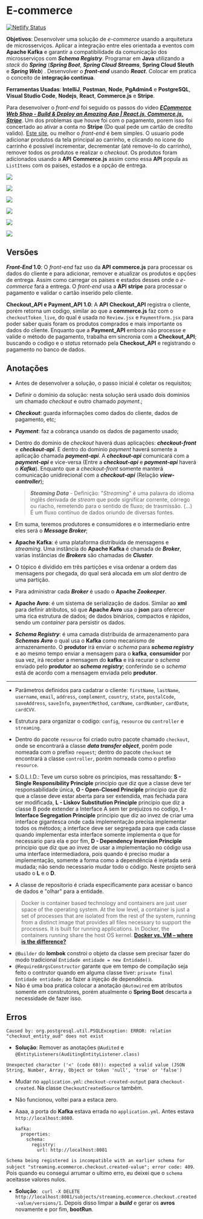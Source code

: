 # E-commerce

[![Netlify Status](https://api.netlify.com/api/v1/badges/655c89ad-40d4-4860-baec-c7550babce32/deploy-status)](https://app.netlify.com/sites/molo-laben/deploys)

**Objetivos**: Desenvolver uma solução de *e-commerce* usando a arquitetura de microsserviços. Aplicar a integração entre eles orientada a eventos com **Apache Kafka** e garantir a compatibilidade da comunicação dos microsserviços com ***Schema Registry***. Programar em **Java** utilizando a *stack* do ***Spring*** (***Spring Boot***, ***Spring Cloud Streams***, **Spring Cloud Sleuth** e ***Spring Web***) . Desenvolver o ***front-end*** usando ***React***. Colocar em pratica o conceito de **integração continua**.

**Ferramentas Usadas**: **IntelliJ**, **Postman**, **Node**, **PgAdmin4** e **PostgreSQL**, **Visual Studio Code**, **Nodejs**, **React**, **Commerce.js** e **Stripe**.

Para desenvolver o *front-end* foi seguido os passos do video [***ECommerce Web Shop - Build & Deploy an Amazing App | React.js, Commerce.js, Stripe***](https://www.youtube.com/watch?v=377AQ0y6LPA&t=8483s). Um dos problemas que houve foi com o pagamento, porem isso foi concertado ao ativar a conta no **Stripe** (Do qual pede um cartão de credito valido). [Este site](https://molo-laben.netlify.app/), ou melhor o *front-end* é bem simples. O usuario pode adicionar produtos da tela principal ao carrinho, e clicando no icone do carrinho é possivel incrementar, decrementar (até remove-lo do carrinho), remover todos os produtos e realizar o *checkout*. Os produtos foram adicionados usando a **API** **Commerce.js** assim como essa **API**  popula as `ListItems` com os paises, estados e a opção de entrega.   



![](/screenshots/index.png)

![](/screenshots/index-cart.png)

![](/screenshots/cart.png)

![](/screenshots/Checkout-fields.png)

![](/screenshots/payment.png)

![](/screenshots/Checkout.png)

## Versões

***Front-End* 1.0**: O *front-end* faz uso da **API** **commerce.js** para processar os dados do cliente e para adicionar, remover e atualizar os produtos e opções de entrega. Assim como carregar os paises e estados desses onde o *e-commerce* fará a entrega. O *front-end* usa a **API** **stripe** para processar o pagamento e validar o cartão inserido pelo cliente.

**Checkout_API e Payment_API 1.0**: A **API** **Checkout_API** registra o cliente, porém retorna um codigo, similar ao que a **commerce.js** faz com o `checkoutToken_live`, do qual é usada no `Review.jsx` e `PaymentForm.jsx` para poder saber quais foram os produtos comprados e mais importante os dados do cliente. Enquanto que a **Payment_API** embora não processe e valide o método de pagamento, trabalha em sincronia com a **Checkout_API**; buscando o codigo e o *status* retornado pela **Checkout_API** e registrando o pagamento no banco de dados.

## Anotações

- Antes de desenvolver a solução, o passo inicial é coletar os requisitos;

- Definir o domínio da solução: nesta solução será usado dois dominios um chamado *checkout* e outro chamado *payment*.;

- ***Checkout***: guarda informações como dados do cliente, dados de pagamento, etc;

- ***Payment***: faz a cobrança usando os dados de pagamento usado;

- Dentro do dominio de *checkout* haverá duas aplicações: ***checkout-front*** e ***checkout-api***. E dentro do dominio *payment* haverá somente a aplicação chamada ***payment-api***. A ***checkout-api*** comunicará com a ***payment-api*** e vice-versa (Entre a ***checkout-api*** e  ***payment-api*** haverá o ***Kafka***). Enquanto que a *checkout-front* somente manterá comunicação unidirecional com a ***checkout-api***  (Relação ***view-controller***);

  > ***Steaming Data*** - Definição: "*Streaming*" é uma palavra do idioma inglês derivada de *stream* que pode significar corrente, córrego ou riacho, remetendo para o sentido de fluxo; de trasmissão. (...) É um fluxo contínuo de dados oriundo de diversas fontes.

- Em suma, teremos produtores e consumidores e o intermediario entre eles será o ***Message Broker***;

- **Apache Kafka**: é uma plataforma distribuida de mensagens e *streaming*. Uma instância do **Apache Kafka** é chamada de ***Broker***, varias instâncias de ***Brokers*** são chamadas de ***Cluster***.

- O tópico é dividido em três partições e visa ordenar a ordem das mensagens por chegada, do qual será alocada em um *slot* dentro de uma partição.

- Para administrar cada ***Broker*** é usado o **Apache *Zookeeper***. 

- **Apache Avro**: é um sistema de serialização de dados. Similar ao **xml** para definir atributos, só que **Apache Avro** usa o **json** para oferecer uma rica estrutura de dados; de dados binários, compactos e rápidos, sendo um *container* para persistir os dados. 

- ***Schema Registry***: é uma camada distribuída de armazenamento para ***Schemas Avro*** o qual usa o **Kafka** como mecanismo de armazenamento. O **produtor** irá enviar o *schema* para ***schema registry*** e ao mesmo tempo enviar a mensagem para o **kafka**, **consumidor** por sua vez, irá receber a mensagem do **kafka** e irá recurar o *schema* enviado pelo **produtor** ao ***schema registry***; conferindo se o *schema* está de acordo com a mensagem enviada pelo **produtor**.


---

- Parâmetros definidos para cadatrar o cliente: `firstName`, `lastName`, `username`, `email`, `address`, `complement`, `country`, `state`, `postalCode`, `saveAddress`, `saveInfo`, `paymentMethod`, `cardName`, `cardNumber`, `cardDate`, `cardCVV`. 

- Estrutura para organizar o codigo: `config`, `resource` ou `controller` e `streaming`.
- Dentro do pacote `resource` foi criado outro pacote chamado `checkout`, onde se encontrará a classe ***data transfer object***, porém pode nomeada com o prefixo `request`; dentro do pacote `checkout` se encontrará a classe `controller`, porém nomeada como o prefixo `resource`. 

- S.O.L.I.D.: Teve um curso sobre os principios, mas ressaltando: **S - Single Responsibility Principle** principio que diz que a classe deve ter responsabilidade única, **O - Open-Closed Principle** principio que diz que a classe deve estar aberta para ser extendida, mas fechada para ser modificada, **L - Liskov Substitution Principle** principio que diz a classe B pode extender a Interface A sem ter prejuizos no codigo, **I - Interface Segregation Principle** principio que diz ao invez de criar uma interface gigantesca onde cada implementação precisa implementar todos os métodos; a interface deve ser segregada para que cada classe quando implementar esta interface somente implementa o que for necessario para ela e por fim, **D - Dependency Inversion Principle** principio que diz que ao invez de usar a implementação no código usa uma interface intermediadora, pois quando é preciso mudar a implementação, somente a forma como a dependência é injetada será mudada; não sendo necessario mudar todo o código. Neste projeto será usado o **L** e o **D**. 
- A classe de repositorio é criada especificamente para acessar o banco de dados e "olhar" para a entidade.

> Docker is container based technology and containers are just user space  of the operating system. At the low level, a container is just a set of  processes that are isolated from the rest of the system, running from a  distinct image that provides all files necessary to support the  processes. It is built for running applications. In Docker, the  containers running share the host OS kernel. [**Docker vs. VM – where is the difference?**](https://devopscon.io/blog/docker/docker-vs-virtual-machine-where-are-the-differences/)

- `@Builder` do **lombok** constroi o objeto da classe sem precisar fazer do modo tradicional `Entidade entidade = new Entidade()`. 
- `@RequiredArgsConstructor` garante que em tempo de compilação seja feito o contrutor quando em alguma classe tiver: `private final Entidade entidade;` ao fazer a injeção de dependência.
- Não é uma boa pratica colocar a anotação `@Autowired` em atributos somente em construtores, porém atualmente o **Spring Boot** descarta a necessidade de fazer isso. 

## Erros

`Caused by: org.postgresql.util.PSQLException: ERROR: relation "checkout_entity_aud" does not exist`

- **Solução**: Remover as anotações `@Audited` e `@EntityListeners(AuditingEntityListener.class)`

`Unexpected character ('<' (code 60)): expected a valid value (JSON String, Number, Array, Object or token 'null', 'true' or 'false')`

- Mudar no `application.yml`: `checkout-created-output` para `checkout-created`. Na classe `CheckoutCreatedSource` também.

- Não funcionou, voltei para a estaca zero. 

- Aaaa, a porta do **Kafka** estava errada no `application.yml`. Antes estava `http://localhost:8080`.

  ```
  kafka:
    properties:
      schema:
        registry:
          url: http://localhost:8081 
  ```

`Schema being registered is incompatible with an earlier schema for subject "streaming.ecommerce.checkout.created-value"; error code: 409`. Pois quando eu consegui arrumar o ultimo erro, eu deixei que o `schema` aceitasse valores nulos. 

- **Solução**: ` curl -X DELETE http://localhost:8081/subjects/streaming.ecommerce.checkout.created-value/versions/1`.  Depois disso limpar a ***build*** e gerar os **avros** novamente e por fim, **bootRun**.